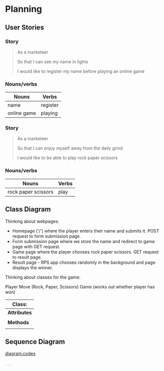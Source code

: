 # Planning

## User Stories

### Story

> As a marketeer
>
> So that I can see my name in lights
>
> I would like to register my name before playing an online game

### Nouns/verbs

| Nouns | Verbs |
| ----- | ----- |
| name | register |
| online game | playing |

### Story

> As a marketeer
>
> So that I can enjoy myself away from the daily grind
>
> I would like to be able to play rock paper scissors

### Nouns/verbs

| Nouns | Verbs |
| ----- | ----- |
| rock paper scissors | play |

## Class Diagram

Thinking about webpages:

* Homepage ('/') where the player enters their name and submits it. POST request to form submission page.
* Form submission page where we store the name and redirect to game page with GET request.
* Game page where the player chooses rock paper scissors. GET request to result page.
* Result page - RPS app chooses randomly in the background and page displays the winner.



Thinking about classes for the game:

Player
Move (Rock, Paper, Scissors)
Game (works out whether player has won)

| Class:  |
| ------- |
| __Attributes__ |
| |
| __Methods__ |
| |

## Sequence Diagram

[diagram.codes](https://playground.diagram.codes/d/sequence)

````ruby

```
